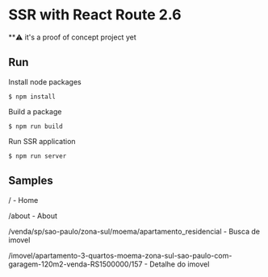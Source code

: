 # SSR with React Route 2.6

**:warning: it's a proof of concept project yet

## Run

Install node packages

```shell
$ npm install
```

Build a package

```shell
$ npm run build 
```

Run SSR application

```shell
$ npm run server 
```

## Samples

/ - Home

/about - About

/venda/sp/sao-paulo/zona-sul/moema/apartamento_residencial - Busca de imovel

/imovel/apartamento-3-quartos-moema-zona-sul-sao-paulo-com-garagem-120m2-venda-RS1500000/157 - Detalhe do imovel
